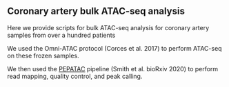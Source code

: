 ## Coronary artery bulk ATAC-seq analysis

Here we provide scripts for bulk ATAC-seq analysis for coronary artery samples from over a hundred patients

We used the Omni-ATAC protocol (Corces et al. 2017) to perform ATAC-seq on these frozen samples.

We then used the [PEPATAC](http://pepatac.databio.org/en/latest/) pipeline (Smith et al. bioRxiv 2020) to perform read mapping, quality control, and peak calling.
